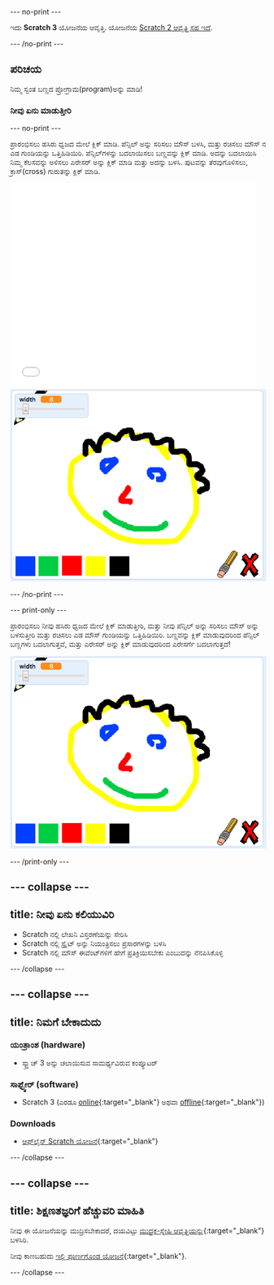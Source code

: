 \--- no-print \---

ಇದು **Scratch 3** ಯೋಜನೆಯ ಆವೃತ್ತಿ. ಯೋಜನೆಯ [Scratch 2 ಆವೃತ್ತಿ ಸಹ ಇದೆ](https://projects.raspberrypi.org/en/projects/paint-box-scratch2).

\--- /no-print \---

## ಪರಿಚಯ

ನಿಮ್ಮ ಸ್ವಂತ ಬಣ್ಣದ ಪ್ರೋಗ್ರಾಮ(program)ಅನ್ನು ಮಾಡಿ!

### ನೀವು ಏನು ಮಾಡುತ್ತೀರಿ

\--- no-print \---

ಪ್ರಾರಂಭಿಸಲು ಹಸಿರು ಧ್ವಜದ ಮೇಲೆ ಕ್ಲಿಕ್ ಮಾಡಿ. ಪೆನ್ಸಿಲ್ ಅನ್ನು ಸರಿಸಲು ಮೌಸ್ ಬಳಸಿ, ಮತ್ತು ರಚಿಸಲು ಮೌಸ್ ನ ಎಡ ಗುಂಡಿಯನ್ನು ಒತ್ತಿಹಿಡಿಯಿರಿ. ಪೆನ್ಸಿಲ್‌ಗಳನ್ನು ಬದಲಾಯಿಸಲು ಬಣ್ಣವನ್ನು ಕ್ಲಿಕ್ ಮಾಡಿ. ಅದನ್ನು ಬದಲಾಯಿಸಿ ನಿಮ್ಮ ಕೆಲಸವನ್ನು ಅಳಿಸಲು ಎರೇಸರ್ ಅನ್ನು ಕ್ಲಿಕ್ ಮಾಡಿ ಮತ್ತು ಅದನ್ನು ಬಳಸಿ. ಪುಟವನ್ನು ತೆರವುಗೊಳಿಸಲು, ಕ್ರಾಸ್(cross) ಗುರುತನ್ನು ಕ್ಲಿಕ್ ಮಾಡಿ.

<div class="scratch-preview">
  <iframe allowtransparency="true" width="485" height="402" src="//scratch.mit.edu/projects/embed/267243161/?autostart=false" frameborder="0" scrolling="no"></iframe>
  <img src="images/showcase.png">
</div>

\--- /no-print \---

\--- print-only \---

ಪ್ರಾರಂಭಿಸಲು ನೀವು ಹಸಿರು ಧ್ವಜದ ಮೇಲೆ ಕ್ಲಿಕ್ ಮಾಡುತ್ತೀರಿ, ಮತ್ತು ನೀವು ಪೆನ್ಸಿಲ್ ಅನ್ನು ಸರಿಸಲು ಮೌಸ್ ಅನ್ನು ಬಳಸುತ್ತೀರಿ ಮತ್ತು ರಚಿಸಲು ಎಡ ಮೌಸ್ ಗುಂಡಿಯನ್ನು ಒತ್ತಿಹಿಡಿಯಿರಿ. ಬಣ್ಣವನ್ನು ಕ್ಲಿಕ್ ಮಾಡುವುದರಿಂದ ಪೆನ್ಸಿಲ್ ಬಣ್ಣಗಳು ಬದಲಾಗುತ್ತವೆ, ಮತ್ತು ಎರೇಸರ್ ಅನ್ನು ಕ್ಲಿಕ್ ಮಾಡುವುದರಿಂದ ಎರೇಸರ್ಗೆ ಬದಲಾಗುತ್ತದೆ!

![ಪ್ರದರ್ಶನ](images/showcase.png)

\--- /print-only \---

## \--- collapse \---

## title: ನೀವು ಏನು ಕಲಿಯುವಿರಿ

+ Scratch ‌ನಲ್ಲಿ ಲೇಖನಿ ವಿಸ್ತರಣೆಯನ್ನು ಸೇರಿಸಿ
+ Scratch ‌ನಲ್ಲಿ ಸ್ಪ್ರೈಟ್ ಅನ್ನು ನಿಯಂತ್ರಿಸಲು ಪ್ರಸಾರಗಳನ್ನು ಬಳಸಿ
+ Scratch ನಲ್ಲಿ ಮೌಸ್ ಈವೆಂಟ್‌ಗಳಿಗೆ ಹೇಗೆ ಪ್ರತಿಕ್ರಿಯಿಸಬೇಕು ಎಂಬುದನ್ನು ನೆನಪಿಸಿಕೊಳ್ಳಿ

\--- /collapse \---

## \--- collapse \---

## title: ನಿಮಗೆ ಬೇಕಾದುದು

### ಯಂತ್ರಾಂಶ (hardware)

+ ಸ್ಕ್ರ್ಯಾಚ್ 3 ಅನ್ನು ಚಲಾಯಿಸುವ ಸಾಮರ್ಥ್ಯವಿರುವ ಕಂಪ್ಯೂಟರ್

### ಸಾಫ್ಟ್ವೇರ್ (software)

+ Scratch 3 (ಎರಡೂ [online](https://rpf.io/scratchon){:target="_blank"} ಅಥವಾ [offline](https://rpf.io/scratchoff){:target="_blank"})

### Downloads

+ [ಆಫ್‌ಲೈನ್ Scratch ಯೋಜನೆ](https://rpf.io/p/en/paint-box-go){:target="_blank"}

\--- /collapse \---

## \--- collapse \---

## title: ಶಿಕ್ಷಣತಜ್ಞರಿಗೆ ಹೆಚ್ಚುವರಿ ಮಾಹಿತಿ

ನೀವು ಈ ಯೋಜನೆಯನ್ನು ಮುದ್ರಿಸಬೇಕಾದರೆ, ದಯವಿಟ್ಟು [ಮುದ್ರಕ-ಸ್ನೇಹಿ ಆವೃತ್ತಿಯನ್ನು](https://projects.raspberrypi.org/en/projects/paint-box/print){:target="_blank"} ಬಳಸಿರಿ.

ನೀವು ಕಾಣಬಹುದು [ಇಲ್ಲಿ ಪೂರ್ಣಗೊಂಡ ಯೋಜನೆ](https://rpf.io/p/en/paint-box-get){:target="_blank"}.

\--- /collapse \---